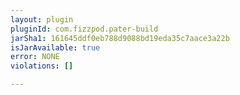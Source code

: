 ```yaml
---
layout: plugin
pluginId: com.fizzpod.pater-build
jarSha1: 161645ddf0eb788d9088bd19eda35c7aace3a22b
isJarAvailable: true
error: NONE
violations: []

---
```

